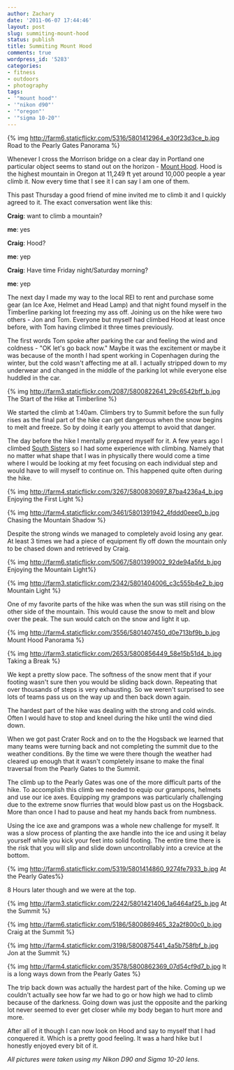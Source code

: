 ```yaml
---
author: Zachary 
date: '2011-06-07 17:44:46'
layout: post
slug: summiting-mount-hood
status: publish
title: Summiting Mount Hood
comments: true
wordpress_id: '5283'
categories:
- fitness
- outdoors
- photography
tags:
- '"mount hood"'
- '"nikon d90"'
- '"oregon"'
- '"sigma 10-20"'
---
```

{% img http://farm6.staticflickr.com/5316/5801412964_e30f23d3ce_b.jpg Road to the Pearly Gates Panorama %}

Whenever I cross the Morrison bridge on a clear day in Portland one particular
object seems to stand out on the horizon - [Mount Hood](http://en.wikipedia.org/wiki/Mount_Hood).
Hood is the highest mountain in Oregon at 11,249 ft yet around 10,000 people a year climb it. Now every
time that I see it I can say I am one of them.

This past Thursday a good friend of mine invited me to climb it and I quickly
agreed to it. The exact conversation went like this:

**Craig**: want to climb a mountain? 

**me**: yes 

**Craig**: Hood? 

**me**: yep 

**Craig**: Have time Friday night/Saturday morning?

**me**: yep  

The next day I made my way to the local REI to rent and purchase some gear (an
Ice Axe, Helmet and Head Lamp) and that night found myself in the Timberline
parking lot freezing my ass off. Joining us on the hike were two others - Jon
and Tom. Everyone but myself had climbed Hood at least once before, with Tom
having climbed it three times previously.

The first words Tom spoke after parking the car and feeling the wind and
coldness - "OK let's go back now." Maybe it was the excitement or maybe it was
because of the month I had spent working in Copenhagen during the winter, but
the cold wasn't affecting me at all. I actually stripped down to my underwear
and changed in the middle of the parking lot while everyone else huddled in
the car.

{% img http://farm3.staticflickr.com/2087/5800822641_29c6542bff_b.jpg The Start of the Hike at Timberline %}

We started the climb at 1:40am. Climbers try to Summit before the sun fully
rises as the final part of the hike can get dangerous when the snow begins to
melt and freeze. So by doing it early you attempt to avoid that danger.

The day before the hike I mentally prepared myself for it. A few years ago I
climbed [South Sisters](http://www.flickr.com/photos/zacharyz/sets/72157606145105082/) 
so I had some experience with climbing. Namely that no matter what shape that I was
in physically there would come a time where I would be looking at my feet
focusing on each individual step and would have to will myself to continue on.
This happened quite often during the hike.

{% img http://farm4.staticflickr.com/3267/5800830697_87ba4236a4_b.jpg Enjoying the First Light %}

{% img http://farm4.staticflickr.com/3461/5801391942_4fddd0eee0_b.jpg Chasing the Mountain Shadow %}

Despite the strong winds we managed to completely avoid losing any gear. At
least 3 times we had a piece of equipment fly off down the mountain only to be
chased down and retrieved by Craig.

{% img http://farm6.staticflickr.com/5067/5801399002_92de94a5fd_b.jpg Enjoying the Mountain Light%}

{% img http://farm3.staticflickr.com/2342/5801404006_c3c555b4e2_b.jpg Mountain Light %}

One of my favorite parts of the hike was when the sun was still rising on the
other side of the mountain. This would cause the snow to melt and blow over
the peak. The sun would catch on the snow and light it up.

{% img http://farm4.staticflickr.com/3556/5801407450_d0e713bf9b_b.jpg Mount Hood Panorama %}

{% img http://farm3.staticflickr.com/2653/5800856449_58e15b51d4_b.jpg Taking a Break %}

We kept a pretty slow pace. The softness of the snow ment that if your footing
wasn't sure then you would be sliding back down. Repeating that over thousands
of steps is very exhausting. So we weren't surprised to see lots of teams pass
us on the way up and then back down again.

The hardest part of the hike was dealing with the strong and cold winds. Often
I would have to stop and kneel during the hike until the wind died down.

When we got past Crater Rock and on to the the Hogsback we learned that many teams were turning back and not
completing the summit due to the weather conditions. By the time we were there
though the weather had cleared up enough that it wasn't completely insane to
make the final traversal from the Pearly Gates to the Summit.

The climb up to the Pearly Gates was one of the more difficult parts of the
hike. To accomplish this climb we needed to equip our grampons, helmets and
use our ice axes. Equipping my grampons was particularly challenging due to
the extreme snow flurries that would blow past us on the Hogsback. More than
once I had to pause and heat my hands back from numbness.

Using the ice axe and grampons was a whole new challenge for myself. It was a
slow process of planting the axe handle into the ice and using it belay
yourself while you kick your feet into solid footing. The entire time there is
the risk that you will slip and slide down uncontrollably into a crevice at
the bottom.

{% img http://farm6.staticflickr.com/5319/5801414860_9274fe7933_b.jpg At the Pearly Gates%}

8 Hours later though and we were at the top.

{% img http://farm3.staticflickr.com/2242/5801421406_1a6464af25_b.jpg At the Summit %}

{% img http://farm6.staticflickr.com/5186/5800869465_32a2f800c0_b.jpg Craig at the Summit %}

{% img http://farm4.staticflickr.com/3198/5800875441_4a5b758fbf_b.jpg Jon at the Summit %}

{% img http://farm4.staticflickr.com/3578/5800862369_07d54cf9d7_b.jpg It is a long ways down from the Pearly Gates %}

The trip back down was actually the hardest part of the hike. Coming up we
couldn't actually see how far we had to go or how high we had to climb because
of the darkness. Going down was just the opposite and the parking lot never
seemed to ever get closer while my body began to hurt more and more.

After all of it though I can now look on Hood and say to myself that I had
conquered it. Which is a pretty good feeling. It was a hard hike but I
honestly enjoyed every bit of it.

_All pictures were taken using my Nikon D90 and Sigma 10-20 lens._

